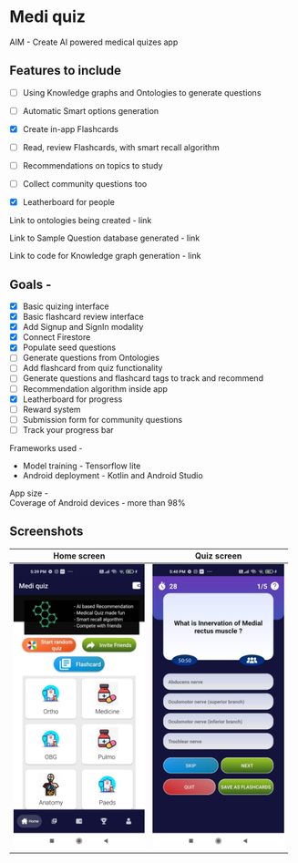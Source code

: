 # Medi quiz    

AIM - Create AI powered medical quizes app

## Features to include
- [ ] Using Knowledge graphs and Ontologies to generate questions
- [ ] Automatic Smart options generation
- [x] Create in-app Flashcards
- [ ] Read, review Flashcards, with smart recall algorithm
- [ ] Recommendations on topics to study
- [ ] Collect community questions too
- [x] Leatherboard for people


Link to ontologies being created -  link

Link to Sample Question database generated - link

Link to code for Knowledge graph generation - link


## Goals - 
- [x] Basic quizing interface
- [x] Basic flashcard review interface
- [x] Add Signup and SignIn modality
- [x] Connect Firestore
- [x] Populate seed questions
- [ ] Generate questions from Ontologies
- [ ] Add flashcard from quiz functionality
- [ ] Generate questions and flashcard tags to track and recommend
- [ ] Recommendation algorithm inside app
- [x] Leatherboard for progress
- [ ] Reward system 
- [ ] Submission form for community questions
- [ ] Track your progress bar

Frameworks used - 
- Model training - Tensorflow lite
- Android deployment - Kotlin and Android Studio

App size -  
Coverage of Android devices - more than 98% 


## Screenshots
| Home screen                  |  Quiz screen | 
| :---:                     |     :---:      |   
| <img src="images/screenshot_04.jpeg" alt="Home screen" height=500 /> | <img src="images/screenshot_03.jpeg" alt="Quiz screen" height=500/>   |
